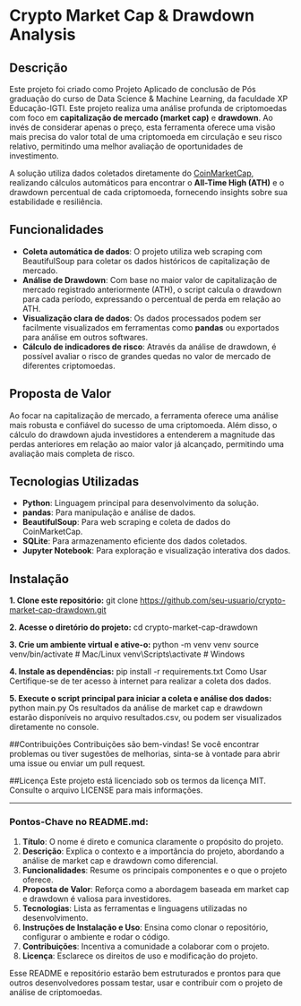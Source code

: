 # Crypto Market Cap & Drawdown Analysis

## Descrição

Este projeto foi criado como Projeto Aplicado de conclusão de Pós graduação do curso de Data Science & Machine Learning, da faculdade XP Educação-IGTI. Este projeto realiza uma análise profunda de criptomoedas com foco em **capitalização de mercado (market cap)** e **drawdown**. Ao invés de considerar apenas o preço, esta ferramenta oferece uma visão mais precisa do valor total de uma criptomoeda em circulação e seu risco relativo, permitindo uma melhor avaliação de oportunidades de investimento.

A solução utiliza dados coletados diretamente do [CoinMarketCap](https://coinmarketcap.com/), realizando cálculos automáticos para encontrar o **All-Time High (ATH)** e o drawdown percentual de cada criptomoeda, fornecendo insights sobre sua estabilidade e resiliência.

## Funcionalidades

- **Coleta automática de dados**: O projeto utiliza web scraping com BeautifulSoup para coletar os dados históricos de capitalização de mercado.
- **Análise de Drawdown**: Com base no maior valor de capitalização de mercado registrado anteriormente (ATH), o script calcula o drawdown para cada período, expressando o percentual de perda em relação ao ATH.
- **Visualização clara de dados**: Os dados processados podem ser facilmente visualizados em ferramentas como **pandas** ou exportados para análise em outros softwares.
- **Cálculo de indicadores de risco**: Através da análise de drawdown, é possível avaliar o risco de grandes quedas no valor de mercado de diferentes criptomoedas.

## Proposta de Valor

Ao focar na capitalização de mercado, a ferramenta oferece uma análise mais robusta e confiável do sucesso de uma criptomoeda. Além disso, o cálculo do drawdown ajuda investidores a entenderem a magnitude das perdas anteriores em relação ao maior valor já alcançado, permitindo uma avaliação mais completa de risco.

## Tecnologias Utilizadas

- **Python**: Linguagem principal para desenvolvimento da solução.
- **pandas**: Para manipulação e análise de dados.
- **BeautifulSoup**: Para web scraping e coleta de dados do CoinMarketCap.
- **SQLite**: Para armazenamento eficiente dos dados coletados.
- **Jupyter Notebook**: Para exploração e visualização interativa dos dados.

## Instalação

**1. Clone este repositório:**
   git clone https://github.com/seu-usuario/crypto-market-cap-drawdown.git

**2. Acesse o diretório do projeto:**
   cd crypto-market-cap-drawdown

**3. Crie um ambiente virtual e ative-o:**
   python -m venv venv
   source venv/bin/activate  # Mac/Linux
   venv\Scripts\activate      # Windows

**4. Instale as dependências:**
   pip install -r requirements.txt
   Como Usar
   Certifique-se de ter acesso à internet para realizar a coleta dos dados.

**5. Execute o script principal para iniciar a coleta e análise dos dados:**
   python main.py
   Os resultados da análise de market cap e drawdown estarão disponíveis no arquivo resultados.csv, ou podem ser visualizados diretamente no console.

##Contribuições
Contribuições são bem-vindas! Se você encontrar problemas ou tiver sugestões de melhorias, sinta-se à vontade para abrir uma issue ou enviar um pull request.

##Licença
Este projeto está licenciado sob os termos da licença MIT. Consulte o arquivo LICENSE para mais informações.

---

### Pontos-Chave no README.md:

1. **Título**: O nome é direto e comunica claramente o propósito do projeto.
2. **Descrição**: Explica o contexto e a importância do projeto, abordando a análise de market cap e drawdown como diferencial.
3. **Funcionalidades**: Resume os principais componentes e o que o projeto oferece.
4. **Proposta de Valor**: Reforça como a abordagem baseada em market cap e drawdown é valiosa para investidores.
5. **Tecnologias**: Lista as ferramentas e linguagens utilizadas no desenvolvimento.
6. **Instruções de Instalação e Uso**: Ensina como clonar o repositório, configurar o ambiente e rodar o código.
7. **Contribuições**: Incentiva a comunidade a colaborar com o projeto.
8. **Licença**: Esclarece os direitos de uso e modificação do projeto.

Esse README e repositório estarão bem estruturados e prontos para que outros desenvolvedores possam testar, usar e contribuir com o projeto de análise de criptomoedas.








   
